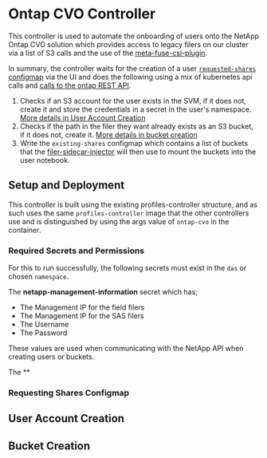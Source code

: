 # Ontap CVO Controller

This controller is used to automate the onboarding of users onto the NetApp Ontap CVO solution which provides access to legacy filers on our cluster via a list of S3 calls and the use of the [meta-fuse-csi-plugin](https://github.com/pfnet-research/meta-fuse-csi-plugin).

In summary, the controller waits for the creation of a user [`requested-shares` configmap](#Requesting-Shares-Configmap) via the UI and does the following using a mix of kubernetes api calls and [calls to the ontap REST API](https://docs.netapp.com/us-en/ontap-restapi/ontap/getting_started_with_the_ontap_rest_api.html#using-the-ontap-rest-api-online-documentation).
1. Checks if an S3 account for the user exists in the SVM, if it does not, create it and store the credentials in a secret in the user's namespace. [More details in User Account Creation](#User-Account-Creation)
2. Checks if the path in the filer they want already exists as an S3 bucket, if it does not, create it. [More details in bucket creation](#Bucket-Creation)
3. Write the `existing-shares` configmap which contains a list of buckets that the [filer-sidecar-injector](https://github.com/StatCan/filer-sidecar-injector) will then use to mount the buckets into the user notebook.

## Setup and Deployment

This controller is built using the existing profiles-controller structure, and as such uses the same `profiles-controller` image that the other controllers use and is distinguished by using the args value of `ontap-cvo` in the container.

### Required Secrets and Permissions
For this to run successfully, the following secrets must exist in the `das` or chosen `namespace`.

The **netapp-management-information** secret which has;
- The Management IP for the field filers
- The Management IP for the SAS filers
- The Username
- The Password

These values are used when communicating with the NetApp API when creating users or buckets. 

The **

### Requesting Shares Configmap



## User Account Creation

## Bucket Creation

